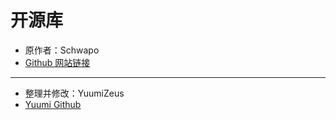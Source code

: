 # 开源库

- 原作者：Schwapo
- [Github 网站链接](https://github.com/Schwapo/Odin-Resolved-Parameters-Overview)

---

- 整理并修改：YuumiZeus
- [Yuumi Github](https://github.com/Yuumi-Zeus) 